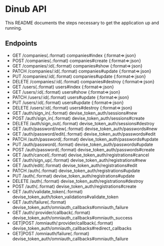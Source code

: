 # Dinub API

This README documents the steps necessary to get the
application up and running.

## Endpoints

* GET      /companies(.:format)                   companies#index {:format=>:json}
* POST     /companies(.:format)                   companies#create {:format=>:json}
* GET      /companies/:id(.:format)               companies#show {:format=>:json}
* PATCH    /companies/:id(.:format)               companies#update {:format=>:json}
* PUT      /companies/:id(.:format)               companies#update {:format=>:json}
* DELETE   /companies/:id(.:format)               companies#destroy {:format=>:json}
* GET      /users(.:format)                       users#index {:format=>:json}
* GET      /users/:id(.:format)                   users#show {:format=>:json}
* PATCH    /users/:id(.:format)                   users#update {:format=>:json}
* PUT      /users/:id(.:format)                   users#update {:format=>:json}
* DELETE   /users/:id(.:format)                   users#destroy {:format=>:json}
* GET      /auth/sign_in(.:format)                devise_token_auth/sessions#new
* POST     /auth/sign_in(.:format)                devise_token_auth/sessions#create
* DELETE   /auth/sign_out(.:format)               devise_token_auth/sessions#destroy
* GET      /auth/password/new(.:format)           devise_token_auth/passwords#new
* GET      /auth/password/edit(.:format)          devise_token_auth/passwords#edit
* PATCH    /auth/password(.:format)               devise_token_auth/passwords#update
* PUT      /auth/password(.:format)               devise_token_auth/passwords#update
* POST     /auth/password(.:format)               devise_token_auth/passwords#create
* GET      /auth/cancel(.:format)                 devise_token_auth/registrations#cancel
* GET      /auth/sign_up(.:format)                devise_token_auth/registrations#new
* GET      /auth/edit(.:format)                   devise_token_auth/registrations#edit
* PATCH    /auth(.:format)                        devise_token_auth/registrations#update
* PUT      /auth(.:format)                        devise_token_auth/registrations#update
* DELETE   /auth(.:format)                        devise_token_auth/registrations#destroy
* POST     /auth(.:format)                        devise_token_auth/registrations#create
* GET      /auth/validate_token(.:format)         devise_token_auth/token_validations#validate_token
* GET      /auth/failure(.:format)                devise_token_auth/omniauth_callbacks#omniauth_failure
* GET      /auth/:provider/callback(.:format)     devise_token_auth/omniauth_callbacks#omniauth_success
* GET|POST /omniauth/:provider/callback(.:format) devise_token_auth/omniauth_callbacks#redirect_callbacks
* GET|POST /omniauth/failure(.:format)            devise_token_auth/omniauth_callbacks#omniauth_failure
